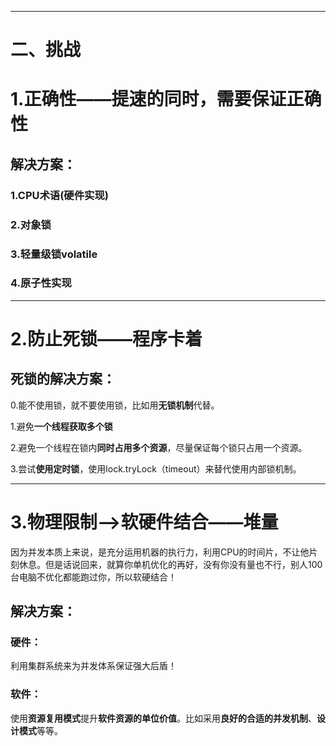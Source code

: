 
----
# 二、挑战
# 1.正确性——提速的同时，需要保证正确性
##  解决方案：

### 1.CPU术语(硬件实现)
### 2.对象锁
### 3.轻量级锁volatile
### 4.原子性实现


---
# 2.防止死锁——程序卡着

## 死锁的解决方案： 
0.能不使用锁，就不要使用锁，比如用**无锁机制**代替。

1.避免**一个线程获取多个锁**

2.避免一个线程在锁内**同时占用多个资源**，尽量保证每个锁只占用一个资源。

3.尝试**使用定时锁**，使用lock.tryLock（timeout）来替代使用内部锁机制。



---
# 3.物理限制——>软硬件结合——堆量
因为并发本质上来说，是充分运用机器的执行力，利用CPU的时间片，不让他片刻休息。但是话说回来，就算你单机优化的再好，没有你没有量也不行，别人100台电脑不优化都能跑过你，所以软硬结合！


## 解决方案：

### 硬件：
利用集群系统来为并发体系保证强大后盾！

### 软件：
使用**资源复用模式**提升**软件资源的单位价值**。比如采用**良好的合适的并发机制**、**设计模式**等等。